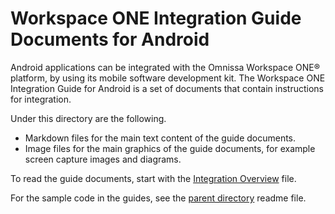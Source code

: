 # Workspace ONE Integration Guide Documents for Android
Android applications can be integrated with the Omnissa Workspace ONE® platform,
by using its mobile software development kit. The Workspace ONE Integration
Guide for Android is a set of documents that contain instructions for
integration.

Under this directory are the following.

-   Markdown files for the main text content of the guide documents.
-   Image files for the main graphics of the guide documents, for example screen
    capture images and diagrams.

To read the guide documents, start with the
[Integration Overview](01Overview/WorkspaceONE_Android_IntegrationOverview.md)
file.

For the sample code in the guides, see the [parent directory](..) readme file.

